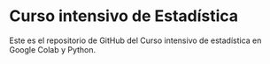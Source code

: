 # Curso intensivo de Estadística

Este es el repositorio de GitHub del Curso intensivo de estadística en Google Colab y Python.
